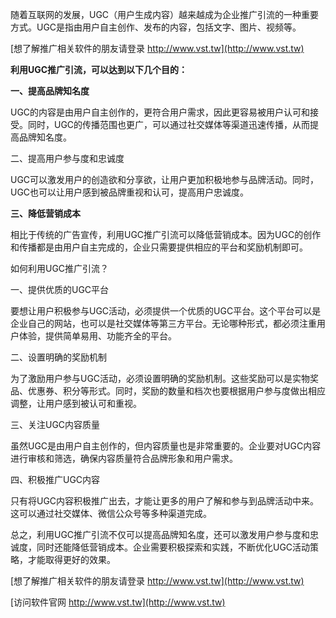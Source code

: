 随着互联网的发展，UGC（用户生成内容）越来越成为企业推广引流的一种重要方式。UGC是指由用户自主创作、发布的内容，包括文字、图片、视频等。

[想了解推广相关软件的朋友请登录 http://www.vst.tw](http://www.vst.tw)

**利用UGC推广引流，可以达到以下几个目的：**

**一、提高品牌知名度**

UGC的内容是由用户自主创作的，更符合用户需求，因此更容易被用户认可和接受。同时，UGC的传播范围也更广，可以通过社交媒体等渠道迅速传播，从而提高品牌知名度。

二、提高用户参与度和忠诚度

UGC可以激发用户的创造欲和分享欲，让用户更加积极地参与品牌活动。同时，UGC也可以让用户感到被品牌重视和认可，提高用户忠诚度。

**三、降低营销成本**

相比于传统的广告宣传，利用UGC推广引流可以降低营销成本。因为UGC的创作和传播都是由用户自主完成的，企业只需要提供相应的平台和奖励机制即可。

如何利用UGC推广引流？

一、提供优质的UGC平台

要想让用户积极参与UGC活动，必须提供一个优质的UGC平台。这个平台可以是企业自己的网站，也可以是社交媒体等第三方平台。无论哪种形式，都必须注重用户体验，提供简单易用、功能齐全的平台。

二、设置明确的奖励机制

为了激励用户参与UGC活动，必须设置明确的奖励机制。这些奖励可以是实物奖品、优惠券、积分等形式。同时，奖励的数量和档次也要根据用户参与度做出相应调整，让用户感到被认可和重视。

三、关注UGC内容质量

虽然UGC是由用户自主创作的，但内容质量也是非常重要的。企业要对UGC内容进行审核和筛选，确保内容质量符合品牌形象和用户需求。

四、积极推广UGC内容

只有将UGC内容积极推广出去，才能让更多的用户了解和参与到品牌活动中来。这可以通过社交媒体、微信公众号等多种渠道完成。

总之，利用UGC推广引流不仅可以提高品牌知名度，还可以激发用户参与度和忠诚度，同时还能降低营销成本。企业需要积极探索和实践，不断优化UGC活动策略，才能取得更好的效果。

[想了解推广相关软件的朋友请登录 http://www.vst.tw](http://www.vst.tw)


[访问软件官网 http://www.vst.tw](http://www.vst.tw)
